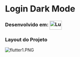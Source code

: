 # Login Dark Mode

### Desenvolvido em: <img align="center" alt="Lucas-Angular" height="30" width="40" src="https://cdn.jsdelivr.net/gh/devicons/devicon/icons/angularjs/angularjs-original.svg">  

### Layout do Projeto
![flutter1.PNG](https://github.com/lucas2331/Angular_LoginDarkMode/blob/lucas2331/README.md/README.md/imagem_login_01.png)

